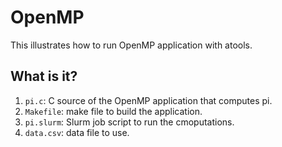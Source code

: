 # OpenMP

This illustrates how to run OpenMP application with atools.


## What is it?

1. `pi.c`: C source of the OpenMP application that computes pi.
1. `Makefile`: make file to build the application.
1. `pi.slurm`: Slurm job script to run the cmoputations.
1. `data.csv`: data file to use.
